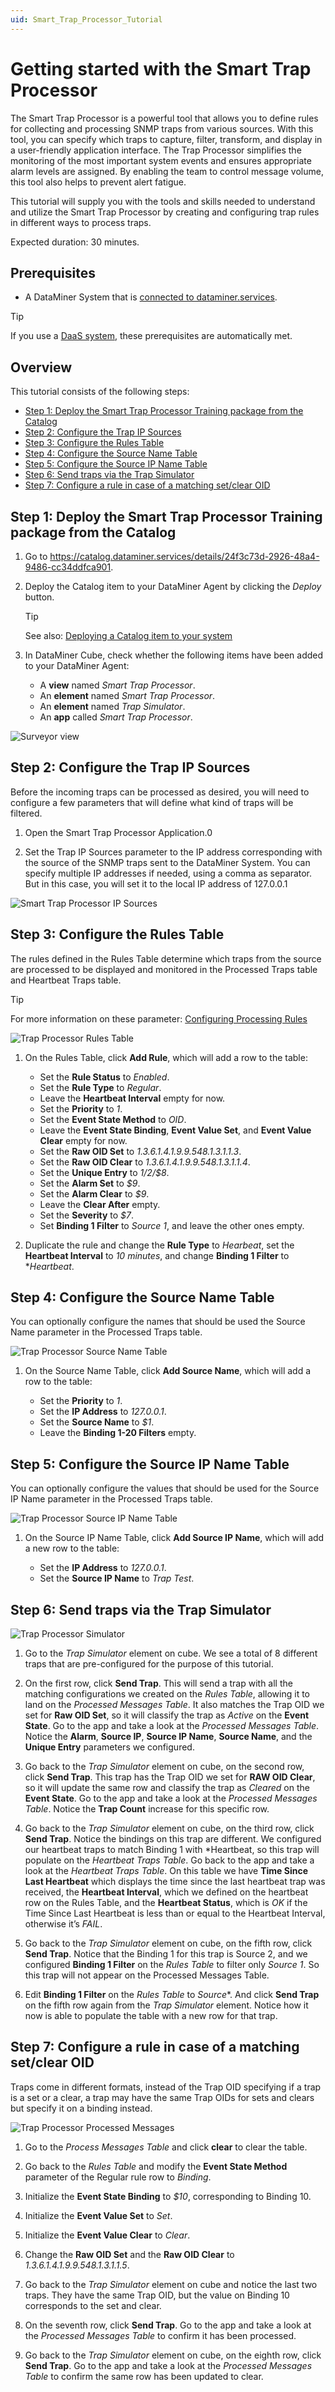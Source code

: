 ```yaml
---
uid: Smart_Trap_Processor_Tutorial
---
```


# Getting started with the Smart Trap Processor

The Smart Trap Processor is a powerful tool that allows you to define rules for collecting and processing SNMP traps from various sources. With this tool, you can specify which traps to capture, filter, transform, and display in a user-friendly application interface. The Trap Processor simplifies the monitoring of the most important system events and ensures appropriate alarm levels are assigned. By enabling the team to control message volume, this tool also helps to prevent alert fatigue.

This tutorial will supply you with the tools and skills needed to understand and utilize the Smart Trap Processor by creating and configuring trap rules in different ways to process traps.

Expected duration: 30 minutes.

## Prerequisites

- A DataMiner System that is [connected to dataminer.services](xref:Connecting_your_DataMiner_System_to_the_cloud).

> [!TIP]
> If you use a [DaaS system](xref:Creating_a_DMS_on_dataminer_services), these prerequisites are automatically met.

## Overview

This tutorial consists of the following steps:

- [Step 1: Deploy the Smart Trap Processor Training package from the Catalog](#step-1-deploy-the-smart-trap-processor-training-package-from-the-catalog)
- [Step 2: Configure the Trap IP Sources](#step-2-configure-the-trap-ip-sources)
- [Step 3: Configure the Rules Table](#step-3-configure-the-rules-table)
- [Step 4: Configure the Source Name Table](#step-4-configure-the-source-name-table)
- [Step 5: Configure the Source IP Name Table](#step-5-configure-the-source-ip-name-table)
- [Step 6: Send traps via the Trap Simulator](#step-6-send-traps-via-the-trap-simulator)
- [Step 7: Configure a rule in case of a matching set/clear OID](#step-7-configure-a-rule-in-case-of-a-matching-setclear-oid)

## Step 1: Deploy the Smart Trap Processor Training package from the Catalog

1. Go to <https://catalog.dataminer.services/details/24f3c73d-2926-48a4-9486-cc34ddfca901>.

1. Deploy the Catalog item to your DataMiner Agent by clicking the *Deploy* button.

   > [!TIP]
   > See also: [Deploying a Catalog item to your system](xref:Deploying_a_catalog_item)

1. In DataMiner Cube, check whether the following items have been added to your DataMiner Agent:

   - A **view** named *Smart Trap Processor*.
   - An **element** named *Smart Trap Processor*.
   - An **element** named *Trap Simulator*.
   - An **app** called *Smart Trap Processor*.

![Surveyor view](~/user-guide/images/TrapProcessor_SurveyorView.png)

## Step 2: Configure the Trap IP Sources

Before the incoming traps can be processed as desired, you will need to configure a few parameters that will define what kind of traps will be filtered.

1. Open the Smart Trap Processor Application.0

1. Set the Trap IP Sources parameter to the IP address corresponding with the source of the SNMP traps sent to the DataMiner System. You can specify multiple IP addresses if needed, using a comma as separator. But in this case, you will set it to the local IP address of 127.0.0.1

![Smart Trap Processor IP Sources](~/user-guide/images/TrapProcessor_IPSources.png)

## Step 3: Configure the Rules Table

The rules defined in the Rules Table determine which traps from the source are processed to be displayed and monitored in the Processed Traps table and Heartbeat Traps table.

> [!TIP]
> For more information on these parameter: [Configuring Processing Rules](xref:Processor_configuration)

![Trap Processor Rules Table](~/user-guide/images/TrapProcessor_RulesTable.png)

1. On the Rules Table, click **Add Rule**, which will add a row to the table:

    - Set the **Rule Status** to *Enabled*.
    - Set the **Rule Type** to *Regular*.
    - Leave the **Heartbeat Interval** empty for now.
    - Set the **Priority** to *1*.
    - Set the **Event State Method** to *OID*.
    - Leave the **Event State Binding**, **Event Value Set**, and **Event Value Clear** empty for now.
    - Set the **Raw OID Set** to *1.3.6.1.4.1.9.9.548.1.3.1.1.3*. 
    - Set the **Raw OID Clear** to *1.3.6.1.4.1.9.9.548.1.3.1.1.4*.
    - Set the **Unique Entry** to *$1/$2/$8*.
    - Set the **Alarm Set** to *$9*.
    - Set the **Alarm Clear** to *$9*.
    - Leave the **Clear After** empty.
    - Set the **Severity** to *$7*.
    - Set **Binding 1 Filter** to *Source 1*, and leave the other ones empty.

1. Duplicate the rule and change the **Rule Type** to *Hearbeat*, set the **Heartbeat Interval** to *10 minutes*, and change **Binding 1 Filter** to **Heartbeat*.

## Step 4: Configure the Source Name Table

You can optionally configure the names that should be used the Source Name parameter in the Processed Traps table. 

![Trap Processor Source Name Table](~/user-guide/images/TrapProcessor_SourceNameTable.png)

1. On the Source Name Table, click **Add Source Name**, which will add a row to the table:

    - Set the **Priority** to *1*.
    - Set the **IP Address** to *127.0.0.1*.
    - Set the **Source Name** to *$1*.
    - Leave the **Binding 1-20 Filters** empty.

## Step 5: Configure the Source IP Name Table

You can optionally configure the values that should be used for the Source IP Name parameter in the Processed Traps table.

![Trap Processor Source IP Name Table](~/user-guide/images/TrapProcessor_SourceIPNameTable.png)

1. On the Source IP Name Table, click **Add Source IP Name**, which will add a new row to the table:

    - Set the **IP Address** to *127.0.0.1*.
    - Set the **Source IP Name** to *Trap Test*.

## Step 6: Send traps via the Trap Simulator

![Trap Processor Simulator](~/user-guide/images/TrapProcessor_Simulator.png)

1. Go to the *Trap Simulator* element on cube. We see a total of 8 different traps that are pre-configured for the purpose of this tutorial.

1. On the first row, click **Send Trap**. This will send a trap with all the matching configurations we created on the *Rules Table*, allowing it to land on the *Processed Messages Table*. It also matches the Trap OID we set for **Raw OID Set**, so it will classify the trap as *Active* on the **Event State**. Go to the app and take a look at the *Processed Messages Table*. Notice the **Alarm**, **Source IP**, **Source IP Name**, **Source Name**, and the **Unique Entry** parameters we configured.

1. Go back to the *Trap Simulator* element on cube, on the second row, click **Send Trap**. This trap has the Trap OID we set for **RAW OID Clear**, so it will update the same row and classify the trap as *Cleared* on the **Event State**. Go to the app and take a look at the *Processed Messages Table*. Notice the **Trap Count** increase for this specific row.

1. Go back to the *Trap Simulator* element on cube, on the third row, click **Send Trap**. Notice the bindings on this trap are different. We configured our heartbeat traps to match Binding 1 with *Heartbeat, so this trap will populate on the *Heartbeat Traps Table*. Go back to the app and take a look at the *Heartbeat Traps Table*. On this table we have **Time Since Last Heartbeat** which displays the time since the last heartbeat trap was received, the **Heartbeat Interval**, which we defined on the heartbeat row on the Rules Table, and the **Heartbeat Status**, which is *OK* if the Time Since Last Heartbeat is less than or equal to the Heartbeat Interval, otherwise it’s *FAIL*.

1. Go back to the *Trap Simulator* element on cube, on the fifth row, click **Send Trap**. Notice that the Binding 1 for this trap is Source 2, and we configured **Binding 1 Filter** on the *Rules Table* to filter only *Source 1*. So this trap will not appear on the Processed Messages Table.

1. Edit **Binding 1 Filter** on the *Rules Table* to *Source**. And click **Send Trap** on the fifth row again from the *Trap Simulator* element. Notice how it now is able to populate the table with a new row for that trap.

## Step 7: Configure a rule in case of a matching set/clear OID

Traps come in different formats, instead of the Trap OID specifying if a trap is a set or a clear, a trap may have the same Trap OIDs for sets and clears but specify it on a binding instead.

![Trap Processor Processed Messages](~/user-guide/images/TrapProcessor_ProcessMessages.png)

1. Go to the *Process Messages Table* and click **clear** to clear the table.

1. Go back to the *Rules Table* and modify the **Event State Method** parameter of the Regular rule row to *Binding*.

1. Initialize the **Event State Binding** to *$10*, corresponding to Binding 10.

1. Initialize the **Event Value Set** to *Set*.

1. Initialize the **Event Value Clear** to *Clear*.

1. Change the **Raw OID Set** and the **Raw OID Clear** to *1.3.6.1.4.1.9.9.548.1.3.1.1.5*.

1. Go back to the *Trap Simulator* element on cube and notice the last two traps. They have the same Trap OID, but the value on Binding 10 corresponds to the set and clear. 

1. On the seventh row, click **Send Trap**. Go to the app and take a look at the *Processed Messages Table* to confirm it has been processed. 

1. Go back to the *Trap Simulator* element on cube, on the eighth row, click **Send Trap**. Go to the app and take a look at the *Processed Messages Table* to confirm the same row has been updated to clear.
